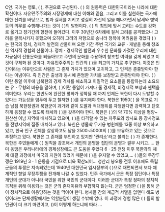 C안. 
국가는 영토, (    ), 주권으로 구성된다.
(     ) 의 원동력은 대한민국이라는 나라에 대한 확신이다. 자유민주주의와 시장경제에 대한 이해와 믿음, 그리고 이를 실현하는 국가에 대한 신뢰를 바탕으로, 법과 질서를 지키고 성실히 자신의 일을 해나가면서 납세와 병역 등의 의무를 수행해나가는 것이 (    )의 발현이다.
(    ) 의 침입에 맞서 고려는 수도를 강화로 옮기고 장기간의 항전에 들어갔다. 이후 30년간 6차례에 걸쳐 고려를 공격했으나 고려를 굴복시키지 못했으며 오히려 고려의 저항으로 송나라 정복에 어려움을 겪었다
(    ) 는 한국의 정치, 경제적 발전의 산물이며 오랜 기간 주변 국가와 교류ㆍ개발을 통해 창조한 역사적 경험의 산물이다. 정치ㆍ경제적인 발전과 우수한 문화를 가졌던 우리에 대한 자긍심이 전통문화를 되돌아보고 주변의 문화를 수용하여 창조할 여력을 갖게 되었고 이것이 구체화 된 것이다.
자유민주주의는 인간의 (     )을 최고의 가치로 추구한다. 이것은 인간이라는 이유만으로 사람은 그 존재 가치가 있으며 고귀하고, 그 인격은 존중받아야 한다는 이념이다. 즉 인간은 출생과 동시에 존엄한 가치를 보장받고 존중받아야 한다.
(      ) 이란 통일 이후에 남북한의 경제 격차를 해소하고 이질적인 요소들을 통합하는데 소요되는 유ㆍ무형의 비용을 말하며, (      )이란 통일이 가져다 줄 경제적, 비경제적 보상과 혠택을 의미한다.
우리는 한반도에 완전한 평화가 정착될 때 까지 언제든 북한이 다시 도발할 수 있다는 가능성을 염두에 두고 철저한 (      )를 유지해야 한다.
북한은 1950(        ) 을 목표로 기습 남침
북한정권과 북한군이 과거와 같이 도발과 적대행위를 자행한다면 강력하고 단호하게 응징할 수 있도록 태세와 (    )을 갖추어야 한다.
북한은 (       )의 약 70% 이상을 평양~원산선 이남 지역에 배치하고 있으며, (     )을 타격할 수 있는 자주포와 방사포 등 장사정포를 전방지역에 집중 배치하고 있다.
북한은 생물학 무기용 병원체를 13종 이상 보유하고 있고, 한국 인구 전체를 살상하고도 남을 2500~5000t의 (      )를 보유하고 있는 것으로 추정하고 있다.
북한은 그 존재를 부인하고 있지만 '관리소'라고 불리는 (        ) 가 존재한다.
북한은 주민들에게 (      ) 원칙을 강조해서 개인의 운명을 집단의 운명과 결부 시키고.....
한미 동맹은 우리나라에의 경제성장에도 큰 도움을 주었다 6ㆍ25 전쟁 이후 북한과의 체제 대결 과정에서 미국의 지원이 있었기 때문에 (        )을 유지할 수 있었고,...
(     )들의 무장투쟁은 1919년 3ㆍ1 운동을 기점으로 더욱 확산되어...
청산리 봉오동 전투 이후에도 독립군들의 투쟁은 지속되었는데 1940년 대한민국 임시정부의 (       )으로 재편되면서 보다 체계적인 항일 무장투쟁을 전개해 나갈 수 있었다.
민주 국가에서 군은 특정 집단이나 특정 개인의 군대가 아니라 국민을 위한 국민의 군대이다. 이러한 군대가 특정 정파의 정치적 목적을 위해 이용되는 것은 군의 존재이유와 부합하지 않는다. 군은 엄정한 (      )을 통해 군이 정치적으로 이용당하는 것을 막아야 한다.
병사들 간의 계급적 서열을 없앤다 해도 병영이라는 단체생활에서는 역할분담이 생길 수밖에 없다. 이 과정에 경험 많은 (     ) 들의 발언권이 더 크기 마련이고, ()이 어떻게 하는냐에 따라 ...
